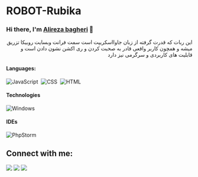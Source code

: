 # ROBOT-Rubika

### Hi there, I'm [Alireza bagheri](https://alirezazerila.ir/) 👋

<p style='direction:rtl'>
این ربات که قدرت گرفته از زبان جاوااسکریپت است سمت فرانت وبسایت روبیکا تزریق میشه و همچون کاربر واقعی قادر به صحبت کردن و ری اکشن نشون دادن است و قابلیت های کاربردی و سرگرمی نیز دارد
</p>


#### Languages:

![JavaScript](https://img.shields.io/badge/JavaScript-e61866?style=for-the-badge&logo=javascript&logoColor=white)&nbsp;
![CSS](https://img.shields.io/badge/CSS-df1500?style=for-the-badge&logo=css&logoColor=white)&nbsp;
![HTML](https://img.shields.io/badge/HTML-00df15?style=for-the-badge&logo=html&logoColor=white)

#### Technologies

![Windows](https://img.shields.io/badge/Windows-2b3335?style=for-the-badge&logo=windows&logoColor=white)&nbsp;

#### IDEs

![PhpStorm](https://img.shields.io/badge/PhpStorm-FE7A16.svg?style=for-the-badge&logo=PhpStorm&logoColor=white)&nbsp;


## Connect with me:

<p align = "center">

[<img src ="https://img.shields.io/badge/website-%23.svg?&style=for-the-badge&logo=www&logoColor=white%22&color=black">](https://alirezazerila.ir/)
[<img src="https://img.shields.io/badge/Telegram-%2312100E.svg?&style=for-the-badge&logo=telegram&logoColor=white&color=black" />](https://t.me/alirezabagheri05)
[<img src="https://img.shields.io/badge/instagram-%2312100E.svg?&style=for-the-badge&logo=instagram&logoColor=white&color=black" />](https://www.instagram.com/alirezabagheri05)
</p>
